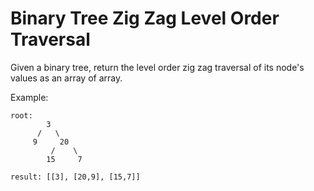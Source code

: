 # Binary Tree Zig Zag Level Order Traversal  
Given a binary tree, return the level order zig zag traversal of its node's values as an array of array. 

Example:
```
root:
        3
      /   \
     9     20
         /    \
        15     7

result: [[3], [20,9], [15,7]]
```
